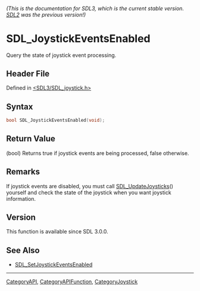 ###### (This is the documentation for SDL3, which is the current stable version. [SDL2](https://wiki.libsdl.org/SDL2/) was the previous version!)
# SDL_JoystickEventsEnabled

Query the state of joystick event processing.

## Header File

Defined in [<SDL3/SDL_joystick.h>](https://github.com/libsdl-org/SDL/blob/main/include/SDL3/SDL_joystick.h)

## Syntax

```c
bool SDL_JoystickEventsEnabled(void);
```

## Return Value

(bool) Returns true if joystick events are being processed, false
otherwise.

## Remarks

If joystick events are disabled, you must call
[SDL_UpdateJoysticks](SDL_UpdateJoysticks)() yourself and check the state
of the joystick when you want joystick information.

## Version

This function is available since SDL 3.0.0.

## See Also

- [SDL_SetJoystickEventsEnabled](SDL_SetJoystickEventsEnabled)

----
[CategoryAPI](CategoryAPI), [CategoryAPIFunction](CategoryAPIFunction), [CategoryJoystick](CategoryJoystick)

